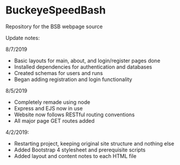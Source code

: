 # BuckeyeSpeedBash
Repository for the BSB webpage source

Update notes:

8/7/2019
- Basic layouts for main, about, and login/register pages done
- Installed dependencies for authentication and databases
- Created schemas for users and runs
- Began adding registration and login functionality

8/5/2019
- Completely remade using node
- Express and EJS now in use
- Website now follows RESTful routing conventions
- All major page GET routes added

4/2/2019:
- Restarting project, keeping original site structure and nothing else
- Added Bootstrap 4 stylesheet and prerequisite scripts
- Added layout and content notes to each HTML file